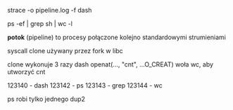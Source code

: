 strace -o pipeline.log -f dash

ps -ef | grep sh | wc -l

**potok** (pipeline) to procesy połączone kolejno standardowymi strumieniami

syscall clone używany przez fork w libc

clone wykonuje 3 razy dash
openat(..., "cnt", ...O_CREAT) woła wc, aby utworzyć cnt


123140 - dash
123142 - ps
123143 - grep
123144 - wc

ps robi tylko jednego dup2
